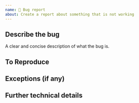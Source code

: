 ```yaml
---
name: 🐞 Bug report
about: Create a report about something that is not working
---
```


<!--
Please keep in mind that the GitHub issue tracker is not intended as a general support forum, but for reporting **non-security** bugs and feature requests.
-->

## Describe the bug
A clear and concise description of what the bug is.

## To Reproduce
<!--
Please include a minimalistic repro either inline or in a linked GitHub repo.
-->

## Exceptions (if any)
<!-- 
Include the exception you get when facing this issue
-->

## Further technical details 
